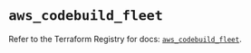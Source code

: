 # `aws_codebuild_fleet`

Refer to the Terraform Registry for docs: [`aws_codebuild_fleet`](https://registry.terraform.io/providers/hashicorp/aws/5.75.1/docs/resources/codebuild_fleet).
